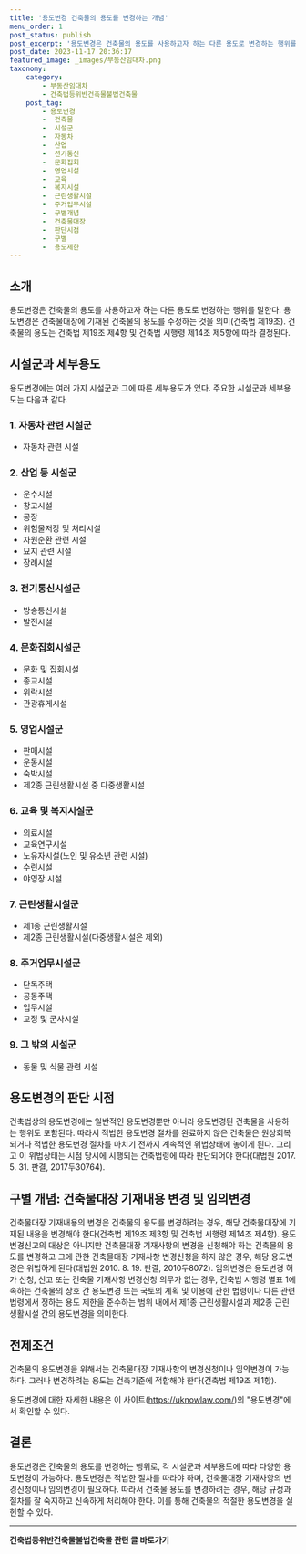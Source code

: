 ```yaml
---
title: '용도변경 건축물의 용도를 변경하는 개념'
menu_order: 1
post_status: publish
post_excerpt: '용도변경은 건축물의 용도를 사용하고자 하는 다른 용도로 변경하는 행위를 말한다. 용도변경은 건축물대장에 기재된 건축물의 용도를 수정하는 것을 의미 건축법 제19조 . 건축물의 용도는 건축법 제19조 제4항 및 건축법 시행령 제14조 제5항에 따라 결정된다.'
post_date: 2023-11-17 20:36:17
featured_image: _images/부동산임대차.png
taxonomy:
    category:
        - 부동산임대차
        - 건축법등위반건축물불법건축물
    post_tag:
        - 용도변경
        -  건축물
        -  시설군
        -  자동차
        -  산업
        -  전기통신
        -  문화집회
        -  영업시설
        -  교육
        -  복지시설
        -  근린생활시설
        -  주거업무시설
        -  구별개념
        -  건축물대장
        -  판단시점
        -  구별
        -  용도제한
---
```



## 소개

용도변경은 건축물의 용도를 사용하고자 하는 다른 용도로 변경하는 행위를 말한다. 용도변경은 건축물대장에 기재된 건축물의 용도를 수정하는 것을 의미(건축법 제19조). 건축물의 용도는 건축법 제19조 제4항 및 건축법 시행령 제14조 제5항에 따라 결정된다.

## 시설군과 세부용도

용도변경에는 여러 가지 시설군과 그에 따른 세부용도가 있다. 주요한 시설군과 세부용도는 다음과 같다.

### 1. 자동차 관련 시설군

- 자동차 관련 시설

### 2. 산업 등 시설군

- 운수시설
- 창고시설
- 공장
- 위험물저장 및 처리시설
- 자원순환 관련 시설
- 묘지 관련 시설
- 장례시설

### 3. 전기통신시설군

- 방송통신시설
- 발전시설

### 4. 문화집회시설군

- 문화 및 집회시설
- 종교시설
- 위락시설
- 관광휴게시설

### 5. 영업시설군

- 판매시설
- 운동시설
- 숙박시설
- 제2종 근린생활시설 중 다중생활시설

### 6. 교육 및 복지시설군

- 의료시설
- 교육연구시설
- 노유자시설(노인 및 유소년 관련 시설)
- 수련시설
- 야영장 시설

### 7. 근린생활시설군

- 제1종 근린생활시설
- 제2종 근린생활시설(다중생활시설은 제외)

### 8. 주거업무시설군

- 단독주택
- 공동주택
- 업무시설
- 교정 및 군사시설

### 9. 그 밖의 시설군

- 동물 및 식물 관련 시설

## 용도변경의 판단 시점

건축법상의 용도변경에는 일반적인 용도변경뿐만 아니라 용도변경된 건축물을 사용하는 행위도 포함된다. 따라서 적법한 용도변경 절차를 완료하지 않은 건축물은 원상회복되거나 적법한 용도변경 절차를 마치기 전까지 계속적인 위법상태에 놓이게 된다. 그리고 이 위법상태는 시점 당시에 시행되는 건축법령에 따라 판단되어야 한다(대법원 2017. 5. 31. 판결, 2017두30764).

## 구별 개념: 건축물대장 기재내용 변경 및 임의변경

건축물대장 기재내용의 변경은 건축물의 용도를 변경하려는 경우, 해당 건축물대장에 기재된 내용을 변경해야 한다(건축법 제19조 제3항 및 건축법 시행령 제14조 제4항). 용도변경신고의 대상은 아니지만 건축물대장 기재사항의 변경을 신청해야 하는 건축물의 용도를 변경하고 그에 관한 건축물대장 기재사항 변경신청을 하지 않은 경우, 해당 용도변경은 위법하게 된다(대법원 2010. 8. 19. 판결, 2010두8072). 임의변경은 용도변경 허가 신청, 신고 또는 건축물 기재사항 변경신청 의무가 없는 경우, 건축법 시행령 별표 1에 속하는 건축물의 상호 간 용도변경 또는 국토의 계획 및 이용에 관한 법령이나 다른 관련 법령에서 정하는 용도 제한을 준수하는 범위 내에서 제1종 근린생활시설과 제2종 근린생활시설 간의 용도변경을 의미한다.

## 전제조건

건축물의 용도변경을 위해서는 건축물대장 기재사항의 변경신청이나 임의변경이 가능하다. 그러나 변경하려는 용도는 건축기준에 적합해야 한다(건축법 제19조 제1항).

용도변경에 대한 자세한 내용은 이 사이트(https://uknowlaw.com/)의 "용도변경"에서 확인할 수 있다.

## 결론

용도변경은 건축물의 용도를 변경하는 행위로, 각 시설군과 세부용도에 따라 다양한 용도변경이 가능하다. 용도변경은 적법한 절차를 따라야 하며, 건축물대장 기재사항의 변경신청이나 임의변경이 필요하다. 따라서 건축물 용도를 변경하려는 경우, 해당 규정과 절차를 잘 숙지하고 신속하게 처리해야 한다. 이를 통해 건축물의 적절한 용도변경을 실현할 수 있다.
<!-- wp:separator -->
<hr class="wp-block-separator has-alpha-channel-opacity"/>
<!-- /wp:separator -->

<!-- wp:group {"backgroundColor":"base","layout":{"type":"constrained"}} -->
<div class="wp-block-group has-base-background-color has-background"><!-- wp:paragraph {"align":"center","fontSize":"medium"} -->
<p class="has-text-align-center has-large-font-size"><strong>건축법등위반건축물불법건축물 관련 글 바로가기</strong></p>
<!-- /wp:paragraph -->


<!-- wp:latest-posts
{"categories":[{"id":22567,"count":19,"description":"","link":"https://uknowlaw.com/category/%ea%b1%b4%ec%b6%95%eb%b2%95%eb%93%b1%ec%9c%84%eb%b0%98%ea%b1%b4%ec%b6%95%eb%ac%bc%eb%b6%88%eb%b2%95%ea%b1%b4%ec%b6%95%eb%ac%bc/","name":"건축법등위반건축물불법건축물","slug":"건축법등위반건축물불법건축물","taxonomy":"category","parent":0,"meta":[],"_links":{"self":[{"href":"https://uknowlaw.com/wp-json/wp/v2/categories/22567"}],"collection":[{"href":"https://uknowlaw.com/wp-json/wp/v2/categories"}],"about":[{"href":"https://uknowlaw.com/wp-json/wp/v2/taxonomies/category"}],"wp:post_type":[{"href":"https://uknowlaw.com/wp-json/wp/v2/posts?categories=22567"}],"curies":[{"name":"wp","href":"https://api.w.org/{rel}","templated":true}]}}],"postsToShow":100,"excerptLength":28,"postLayout":"grid","columns":2,"featuredImageAlign":"left","featuredImageSizeSlug":"large","fontSize":"small"} /--></div>
<!-- /wp:group -->